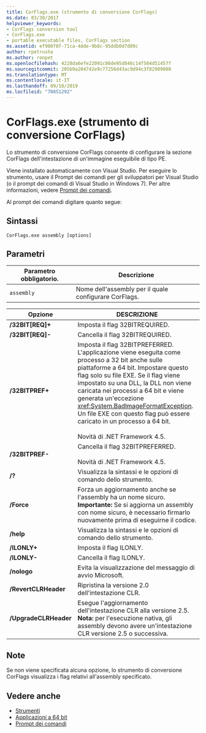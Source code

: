 ```yaml
---
title: CorFlags.exe (strumento di conversione CorFlags)
ms.date: 03/30/2017
helpviewer_keywords:
- CorFlags conversion tool
- CorFlags.exe
- portable executable files, CorFlags section
ms.assetid: ef900f8f-71ca-4dde-9b8c-95ddb0d7d89c
author: rpetrusha
ms.author: ronpet
ms.openlocfilehash: 4228da6efe22091c86de95d846c14f504d51457f
ms.sourcegitcommit: 205b9a204742e9c77256d43ac9d94c3f82909808
ms.translationtype: MT
ms.contentlocale: it-IT
ms.lasthandoff: 09/10/2019
ms.locfileid: "70851292"
---
```

# <a name="corflagsexe-corflags-conversion-tool"></a>CorFlags.exe (strumento di conversione CorFlags)
Lo strumento di conversione CorFlags consente di configurare la sezione CorFlags dell'intestazione di un'immagine eseguibile di tipo PE.  
  
 Viene installato automaticamente con Visual Studio. Per eseguire lo strumento, usare il Prompt dei comandi per gli sviluppatori per Visual Studio (o il prompt dei comandi di Visual Studio in Windows 7). Per altre informazioni, vedere [Prompt dei comandi](../../../docs/framework/tools/developer-command-prompt-for-vs.md).  
  
 Al prompt dei comandi digitare quanto segue:  
  
## <a name="syntax"></a>Sintassi  
  
```console  
CorFlags.exe assembly [options]  
```  
  
## <a name="parameters"></a>Parametri  
  
|Parametro obbligatorio.|Descrizione|  
|------------------------|-----------------|  
|`assembly`|Nome dell'assembly per il quale configurare CorFlags.|  
  
|Opzione|DESCRIZIONE|  
|------------|-----------------|  
|**/32BIT[REQ]+**|Imposta il flag 32BITREQUIRED.|  
|**/32BIT[REQ]-**|Cancella il flag 32BITREQUIRED.|  
|**/32BITPREF+**|Imposta il flag 32BITPREFERRED. L'applicazione viene eseguita come processo a 32 bit anche sulle piattaforme a 64 bit. Impostare questo flag solo su file EXE. Se il flag viene impostato su una DLL, la DLL non viene caricata nei processi a 64 bit e viene generata un'eccezione <xref:System.BadImageFormatException>. Un file EXE con questo flag può essere caricato in un processo a 64 bit.<br /><br /> Novità di .NET Framework 4.5.|  
|**/32BITPREF-**|Cancella il flag 32BITPREFERRED.<br /><br /> Novità di .NET Framework 4.5.|  
|**/?**|Visualizza la sintassi e le opzioni di comando dello strumento.|  
|**/Force**|Forza un aggiornamento anche se l'assembly ha un nome sicuro. **Importante:**  Se si aggiorna un assembly con nome sicuro, è necessario firmarlo nuovamente prima di eseguirne il codice.|  
|**/help**|Visualizza la sintassi e le opzioni di comando dello strumento.|  
|**/ILONLY+**|Imposta il flag ILONLY.|  
|**/ILONLY-**|Cancella il flag ILONLY.|  
|**/nologo**|Evita la visualizzazione del messaggio di avvio Microsoft.|  
|**/RevertCLRHeader**|Ripristina la versione 2.0 dell'intestazione CLR.|  
|**/UpgradeCLRHeader**|Esegue l'aggiornamento dell'intestazione CLR alla versione 2.5. **Nota:**  per l'esecuzione nativa, gli assembly devono avere un'intestazione CLR versione 2.5 o successiva.|  
  
## <a name="remarks"></a>Note  
 Se non viene specificata alcuna opzione, lo strumento di conversione CorFlags visualizza i flag relativi all'assembly specificato.  
  
## <a name="see-also"></a>Vedere anche

- [Strumenti](../../../docs/framework/tools/index.md)
- [Applicazioni a 64 bit](../../../docs/framework/64-bit-apps.md)
- [Prompt dei comandi](../../../docs/framework/tools/developer-command-prompt-for-vs.md)
